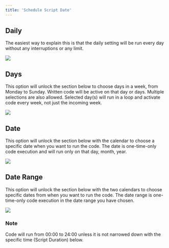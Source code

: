 ```yaml
---
title: 'Schedule Script Date'
---
```


## Daily

The easiest way to explain this is that the daily setting will be run every day without any interruptions or any limit.

![](../../img/schedule-script-date/daily.png)


## Days

This option will unlock the section below to choose days in a week, from Monday to Sunday. Written code will be active on that day or days. Multiple selections are also allowed. Selected day(s) will run in a loop and activate code every week, not just the incoming week.

![](../../img/schedule-script-date/days.png)


## Date

This option will unlock the section below with the calendar to choose a specific date when you want to run the code. The date is one-time-only code execution and will run only on that day, month, year.

![](../../img/schedule-script-date/date.png)


## Date Range

This option will unlock the section below with the two calendars to choose specific dates from when you want to run the code. The date range is one-time-only code execution in the date range you have chosen.

![](../../img/schedule-script-date/date-range.png)

### Note

Code will run from 00:00 to 24:00 unless it is not narrowed down with the specific time (Script Duration) below.